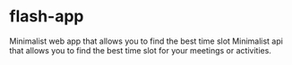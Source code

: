 # flash-app
Minimalist web app that allows you to find the best time slot Minimalist api that allows you to find the best time slot for your meetings or activities.
